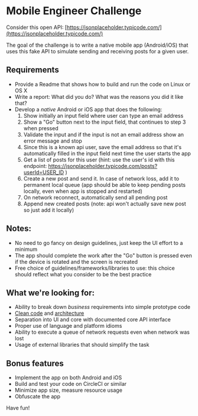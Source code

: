 # Mobile Engineer Challenge

Consider this open API: [https://jsonplaceholder.typicode.com/](https://jsonplaceholder.typicode.com/)

The goal of the challenge is to write a native mobile app (Android/iOS) that uses this fake API to simulate
sending and receiving posts for a given user.

## Requirements
- Provide a Readme that shows how to build and run the code on Linux or OS X
- Write a report: What did you do? What was the reasons you did it like that?
- Develop a *native* Android or iOS app that does the following:
  1. Show initially an input field where user can type an email address
  2. Show a "Go" button next to the input field, that continues to step 3 when pressed
  3. Validate the input and if the input is not an email address show an error message and stop
  4. Since this is a known api user, save the email address so that it's automatically filled in the input field next time the user starts the app
  5. Get a list of posts for this user (hint: use the user's id with this endpoint: https://jsonplaceholder.typicode.com/posts?userId=USER_ID )
  6. Create a new post and send it. In case of network loss, add it to permanent local queue (app should be able to keep pending posts locally, even when app is stopped and restarted)
  7. On network reconnect, automatically send all pending post
  8. Append new created posts (note: api won't actually save new post so just add it locally)

## Notes:
- No need to go fancy on design guidelines, just keep the UI effort to a minimum
- The app should complete the work after the "Go" button is pressed even if the device is rotated and the screen is recreated
- Free choice of guidelines/frameworks/libraries to use: this choice should reflect what you consider to be the best practice

## What we're looking for:
- Ability to break down *business* requirements into simple prototype code
- [Clean code](https://www.amazon.com/Clean-Coder-Conduct-Professional-Programmers/dp/0137081073/) and [architecture](https://www.amazon.com/Clean-Architecture-Craftsmans-Software-Structure/dp/0134494164/)
- Separation into UI and core with documented core API interface
- Proper use of language and platform idioms
- Ability to execute a queue of network requests even when network was lost
- Usage of external libraries that should simplify the task

## Bonus features
- Implement the app on both Android and iOS
- Build and test your code on CircleCI or similar
- Minimize app size, measure resource usage
- Obfuscate the app

Have fun!

